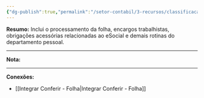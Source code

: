 ```yaml
---
{"dg-publish":true,"permalink":"/setor-contabil/3-recursos/classificacao-das-tarefas/folha-de-pagamento/","dgPassFrontmatter":true,"created":"2025-06-05T22:43:00.256-03:00","updated":"2025-06-05T23:13:45.136-03:00"}
---
```



**Resumo:** 
Inclui o processamento da folha, encargos trabalhistas, obrigações acessórias relacionadas ao eSocial e demais rotinas do departamento pessoal.

---

**Nota:**

---

**Conexões:**

-  [[Integrar Conferir - Folha\|Integrar Conferir - Folha]]

